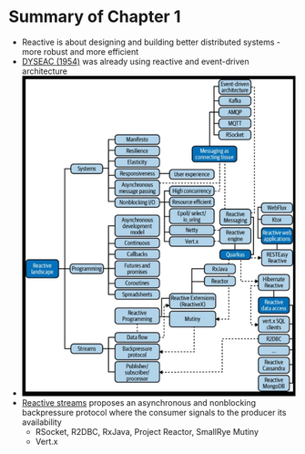 # Summary of Chapter 1

- Reactive is about designing and building better distributed systems - more robust and more efficient
- [DYSEAC (1954)](https://nvlpubs.nist.gov/nistpubs/circ/1955/circ551-scan1.pdf) was already using reactive and event-driven architecture
- ![Figure 1](https://github.com/victorjatoba/reactive-systems/blob/main/reactive-systems-in-java/images/figure1.jpeg)
- [Reactive streams](https://www.reactive-streams.org/) proposes an asynchronous and nonblocking backpressure protocol where the consumer signals to the producer its availability
  - RSocket, R2DBC, RxJava, Project Reactor, SmallRye Mutiny
  - Vert.x
